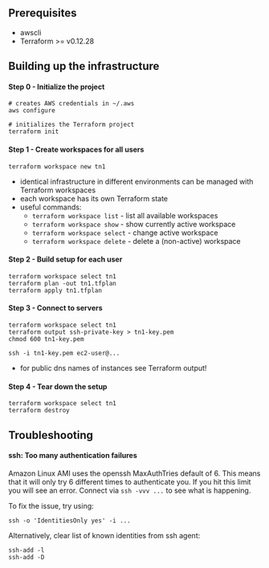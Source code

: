 ## Prerequisites
- awscli
- Terraform >= v0.12.28


## Building up the infrastructure

#### Step 0 - Initialize the project
```
# creates AWS credentials in ~/.aws
aws configure

# initializes the Terraform project
terraform init
```

#### Step 1 - Create workspaces for all users
```
terraform workspace new tn1
```
- identical infrastructure in different environments can be managed with Terraform workspaces
- each workspace has its own Terraform state
- useful commands:
  - `terraform workspace list` - list all available workspaces
  - `terraform workspace show` - show currently active workspace
  - `terraform workspace select` - change active workspace
  - `terraform workspace delete` - delete a (non-active) workspace

#### Step 2 - Build setup for each user
```
terraform workspace select tn1
terraform plan -out tn1.tfplan
terraform apply tn1.tfplan
```

#### Step 3 - Connect to servers
```
terraform workspace select tn1
terraform output ssh-private-key > tn1-key.pem
chmod 600 tn1-key.pem

ssh -i tn1-key.pem ec2-user@...
```
- for public dns names of instances see Terraform output!

#### Step 4 - Tear down the setup
```
terraform workspace select tn1
terraform destroy
```


## Troubleshooting

#### ssh: Too many authentication failures
Amazon Linux AMI uses the openssh MaxAuthTries default of 6. This means that it will only try 6 different times to
authenticate you. If you hit this limit you will see an error. Connect via `ssh -vvv ...` to see what is happening.

To fix the issue, try using: 
```
ssh -o 'IdentitiesOnly yes' -i ...
```

Alternatively, clear list of known identities from ssh agent:
```
ssh-add -l
ssh-add -D
``` 
